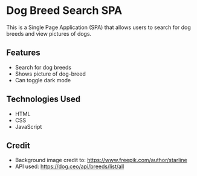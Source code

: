 # Dog Breed Search SPA

This is a Single Page Application (SPA) that allows users to search for dog breeds and view pictures of dogs.

## Features

- Search for dog breeds
- Shows picture of dog-breed
- Can toggle dark mode

## Technologies Used

- HTML
- CSS
- JavaScript

## Credit 
- Background image credit to: https://www.freepik.com/author/starline
- API used: https://dog.ceo/api/breeds/list/all

